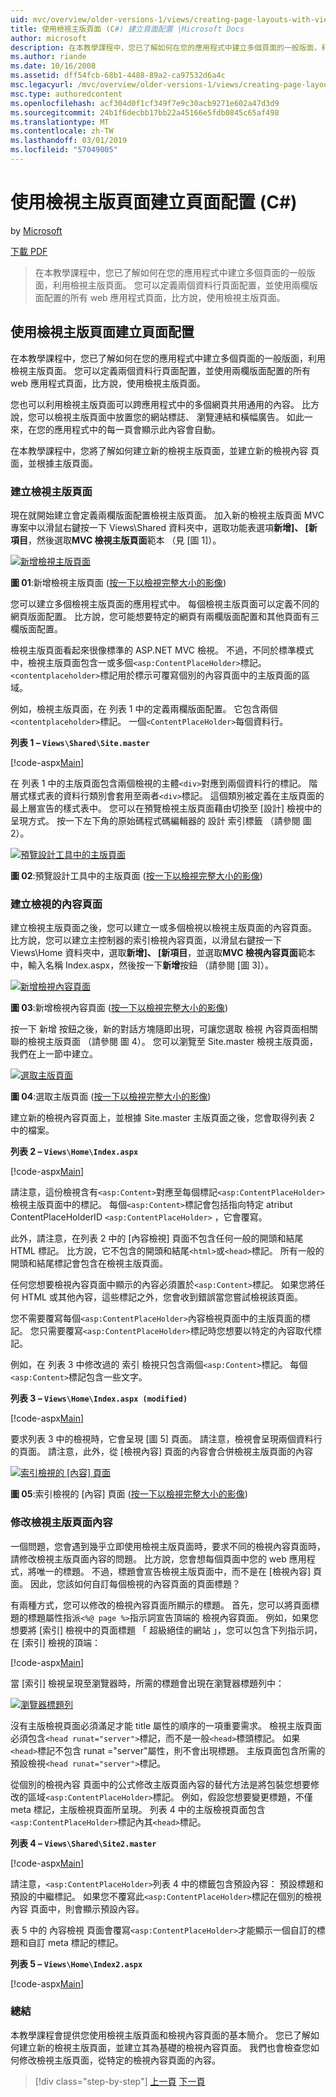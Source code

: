 ```yaml
---
uid: mvc/overview/older-versions-1/views/creating-page-layouts-with-view-master-pages-cs
title: 使用檢視主版頁面 (C#) 建立頁面配置 |Microsoft Docs
author: microsoft
description: 在本教學課程中，您已了解如何在您的應用程式中建立多個頁面的一般版面，利用檢視主版頁面。 您可以使用...
ms.author: riande
ms.date: 10/16/2008
ms.assetid: dff54fcb-68b1-4488-89a2-ca97532d6a4c
msc.legacyurl: /mvc/overview/older-versions-1/views/creating-page-layouts-with-view-master-pages-cs
msc.type: authoredcontent
ms.openlocfilehash: acf304d0f1cf349f7e9c30acb9271e602a47d3d9
ms.sourcegitcommit: 24b1f6decbb17bb22a45166e5fdb0845c65af498
ms.translationtype: MT
ms.contentlocale: zh-TW
ms.lasthandoff: 03/01/2019
ms.locfileid: "57049005"
---
```

<a name="creating-page-layouts-with-view-master-pages-c"></a>使用檢視主版頁面建立頁面配置 (C#)
====================
by [Microsoft](https://github.com/microsoft)

[下載 PDF](http://download.microsoft.com/download/e/f/3/ef3f2ff6-7424-48f7-bdaa-180ef64c3490/ASPNET_MVC_Tutorial_12_CS.pdf)

> 在本教學課程中，您已了解如何在您的應用程式中建立多個頁面的一般版面，利用檢視主版頁面。 您可以定義兩個資料行頁面配置，並使用兩欄版面配置的所有 web 應用程式頁面，比方說，使用檢視主版頁面。


## <a name="creating-page-layouts-with-view-master-pages"></a>使用檢視主版頁面建立頁面配置

在本教學課程中，您已了解如何在您的應用程式中建立多個頁面的一般版面，利用檢視主版頁面。 您可以定義兩個資料行頁面配置，並使用兩欄版面配置的所有 web 應用程式頁面，比方說，使用檢視主版頁面。

您也可以利用檢視主版頁面可以跨應用程式中的多個網頁共用通用的內容。 比方說，您可以檢視主版頁面中放置您的網站標誌、 瀏覽連結和橫幅廣告。 如此一來，在您的應用程式中的每一頁會顯示此內容會自動。

在本教學課程中，您將了解如何建立新的檢視主版頁面，並建立新的檢視內容 頁面，並根據主版頁面。

### <a name="creating-a-view-master-page"></a>建立檢視主版頁面

現在就開始建立會定義兩欄版面配置檢視主版頁面。 加入新的檢視主版頁面 MVC 專案中以滑鼠右鍵按一下 Views\Shared 資料夾中，選取功能表選項**新增]、 [新項目**，然後選取**MVC 檢視主版頁面**範本 （見 [圖 1]）。


[![新增檢視主版頁面](creating-page-layouts-with-view-master-pages-cs/_static/image2.png)](creating-page-layouts-with-view-master-pages-cs/_static/image1.png)

**圖 01**:新增檢視主版頁面 ([按一下以檢視完整大小的影像](creating-page-layouts-with-view-master-pages-cs/_static/image3.png))


您可以建立多個檢視主版頁面的應用程式中。 每個檢視主版頁面可以定義不同的網頁版面配置。 比方說，您可能想要特定的網頁有兩欄版面配置和其他頁面有三欄版面配置。

檢視主版頁面看起來很像標準的 ASP.NET MVC 檢視。 不過，不同於標準模式中，檢視主版頁面包含一或多個`<asp:ContentPlaceHolder>`標記。 `<contentplaceholder>`標記用於標示可覆寫個別的內容頁面中的主版頁面的區域。

例如，檢視主版頁面，在 列表 1 中的定義兩欄版面配置。 它包含兩個`<contentplaceholder>`標記。 一個`<ContentPlaceHolder>`每個資料行。

**列表 1 – `Views\Shared\Site.master`**

[!code-aspx[Main](creating-page-layouts-with-view-master-pages-cs/samples/sample1.aspx)]

在 列表 1 中的主版頁面包含兩個檢視的主體`<div>`對應到兩個資料行的標記。 階層式樣式表的資料行類別會套用至兩者`<div>`標記。 這個類別被定義在主版頁面的最上層宣告的樣式表中。 您可以在預覽檢視主版頁面藉由切換至 [設計] 檢視中的呈現方式。 按一下左下角的原始碼程式碼編輯器的 設計 索引標籤 （請參閱 圖 2）。


[![預覽設計工具中的主版頁面](creating-page-layouts-with-view-master-pages-cs/_static/image5.png)](creating-page-layouts-with-view-master-pages-cs/_static/image4.png)

**圖 02**:預覽設計工具中的主版頁面 ([按一下以檢視完整大小的影像](creating-page-layouts-with-view-master-pages-cs/_static/image6.png))


### <a name="creating-a-view-content-page"></a>建立檢視的內容頁面

建立檢視主版頁面之後，您可以建立一或多個檢視以檢視主版頁面的內容頁面。 比方說，您可以建立主控制器的索引檢視內容頁面，以滑鼠右鍵按一下 Views\Home 資料夾中，選取**新增]、 [新項目**，並選取**MVC 檢視內容頁面**範本中，輸入名稱 Index.aspx，然後按一下**新增**按鈕 （請參閱 [圖 3]）。


[![新增檢視內容頁面](creating-page-layouts-with-view-master-pages-cs/_static/image8.png)](creating-page-layouts-with-view-master-pages-cs/_static/image7.png)

**圖 03**:新增檢視內容頁面 ([按一下以檢視完整大小的影像](creating-page-layouts-with-view-master-pages-cs/_static/image9.png))


按一下 新增 按鈕之後，新的對話方塊隨即出現，可讓您選取 檢視 內容頁面相關聯的檢視主版頁面 （請參閱 圖 4）。 您可以瀏覽至 Site.master 檢視主版頁面，我們在上一節中建立。


[![選取主版頁面](creating-page-layouts-with-view-master-pages-cs/_static/image11.png)](creating-page-layouts-with-view-master-pages-cs/_static/image10.png)

**圖 04**:選取主版頁面 ([按一下以檢視完整大小的影像](creating-page-layouts-with-view-master-pages-cs/_static/image12.png))


建立新的檢視內容頁面上，並根據 Site.master 主版頁面之後，您會取得列表 2 中的檔案。

**列表 2 – `Views\Home\Index.aspx`**

[!code-aspx[Main](creating-page-layouts-with-view-master-pages-cs/samples/sample2.aspx)]

請注意，這份檢視含有`<asp:Content>`對應至每個標記`<asp:ContentPlaceHolder>`檢視主版頁面中的標記。 每個`<asp:Content>`標記會包括指向特定 atribut ContentPlaceHolderID `<asp:ContentPlaceHolder>` ，它會覆寫。

此外，請注意，在列表 2 中的 [內容檢視] 頁面不包含任何一般的開頭和結尾 HTML 標記。 比方說，它不包含的開頭和結尾`<html>`或`<head>`標記。 所有一般的開頭和結尾標記會包含在檢視主版頁面。

任何您想要檢視內容頁面中顯示的內容必須置於`<asp:Content>`標記。 如果您將任何 HTML 或其他內容，這些標記之外，您會收到錯誤當您嘗試檢視該頁面。

您不需要覆寫每個`<asp:ContentPlaceHolder>`內容檢視頁面中的主版頁面的標記。 您只需要覆寫`<asp:ContentPlaceHolder>`標記時您想要以特定的內容取代標記。

例如，在 列表 3 中修改過的 索引 檢視只包含兩個`<asp:Content>`標記。 每個`<asp:Content>`標記包含一些文字。

**列表 3 – `Views\Home\Index.aspx (modified)`**

[!code-aspx[Main](creating-page-layouts-with-view-master-pages-cs/samples/sample3.aspx)]

要求列表 3 中的檢視時，它會呈現 [圖 5] 頁面。 請注意，檢視會呈現兩個資料行的頁面。 請注意，此外，從 [檢視內容] 頁面的內容會合併檢視主版頁面的內容


[![索引檢視的 [內容] 頁面](creating-page-layouts-with-view-master-pages-cs/_static/image14.png)](creating-page-layouts-with-view-master-pages-cs/_static/image13.png)

**圖 05**:索引檢視的 [內容] 頁面 ([按一下以檢視完整大小的影像](creating-page-layouts-with-view-master-pages-cs/_static/image15.png))


### <a name="modifying-view-master-page-content"></a>修改檢視主版頁面內容

一個問題，您會遇到幾乎立即使用檢視主版頁面時，要求不同的檢視內容頁面時，請修改檢視主版頁面內容的問題。 比方說，您會想每個頁面中您的 web 應用程式，將唯一的標題。 不過，標題會宣告檢視主版頁面中，而不是在 [檢視內容] 頁面。 因此，您該如何自訂每個檢視的內容頁面的頁面標題？

有兩種方式，您可以修改的檢視內容頁面所顯示的標題。 首先，您可以將頁面標題的標題屬性指派`<%@ page %>`指示詞宣告頂端的 檢視內容頁面。 例如，如果您想要將 [索引] 檢視中的頁面標題 「 超級絕佳的網站 」，您可以包含下列指示詞，在 [索引] 檢視的頂端：

[!code-aspx[Main](creating-page-layouts-with-view-master-pages-cs/samples/sample4.aspx)]

當 [索引] 檢視呈現至瀏覽器時，所需的標題會出現在瀏覽器標題列中：


[![瀏覽器標題列](creating-page-layouts-with-view-master-pages-cs/_static/image17.png)](creating-page-layouts-with-view-master-pages-cs/_static/image16.png)


沒有主版檢視頁面必須滿足才能 title 屬性的順序的一項重要需求。 檢視主版頁面必須包含`<head runat="server">`標記，而不是一般`<head>`標頭標記。 如果`<head>`標記不包含 runat ="server"屬性，則不會出現標題。 主版頁面包含所需的預設檢視`<head runat="server">`標記。

從個別的檢視內容 頁面中的公式修改主版頁面內容的替代方法是將包裝您想要修改的區域`<asp:ContentPlaceHolder>`標記。 例如，假設您想要變更標題，不僅 meta 標記，主版檢視頁面所呈現。 列表 4 中的主版檢視頁面包含`<asp:ContentPlaceHolder>`標記內其`<head>`標記。

**列表 4 – `Views\Shared\Site2.master`**

[!code-aspx[Main](creating-page-layouts-with-view-master-pages-cs/samples/sample5.aspx)]

請注意，`<asp:ContentPlaceHolder>`列表 4 中的標籤包含預設內容： 預設標題和預設的中繼標記。 如果您不覆寫此`<asp:ContentPlaceHolder>`標記在個別的檢視內容 頁面中，則會顯示預設內容。

表 5 中的 內容檢視 頁面會覆寫`<asp:ContentPlaceHolder>`才能顯示一個自訂的標題和自訂 meta 標記的標記。

**列表 5 – `Views\Home\Index2.aspx`**

[!code-aspx[Main](creating-page-layouts-with-view-master-pages-cs/samples/sample6.aspx)]

### <a name="summary"></a>總結

本教學課程會提供您使用檢視主版頁面和檢視內容頁面的基本簡介。 您已了解如何建立新的檢視主版頁面，並建立其為基礎的檢視內容頁面。 我們也會檢查您如何修改檢視主版頁面，從特定的檢視內容頁面的內容。

> [!div class="step-by-step"]
> [上一頁](using-the-tagbuilder-class-to-build-html-helpers-cs.md)
> [下一頁](passing-data-to-view-master-pages-cs.md)
